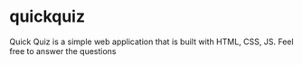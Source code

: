 # quickquiz
Quick Quiz is a simple web application that is built with HTML, CSS, JS. Feel free to answer the questions
